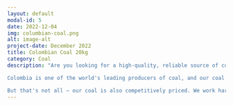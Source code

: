 ```yaml
---
layout: default
modal-id: 5
date: 2022-12-04
img: columbian-coal.png
alt: image-alt
project-date: December 2022
title: Colombian Coal 20kg
category: Coal
description: "Are you looking for a high-quality, reliable source of coal for home? Look no further than Colombian coal!

Colombia is one of the world's leading producers of coal, and our coal is known for its excellent quality and consistency. You can trust our coal to deliver the performance and reliability you need.

But that's not all – our coal is also competitively priced. We work hard to ensure that our prices are competitive, so you can get the coal you need at a price that fits your budget. Plus, we offer flexible payment options and quick, reliable delivery to make it easy for you to get the coal you need, when you need it."
---
```

